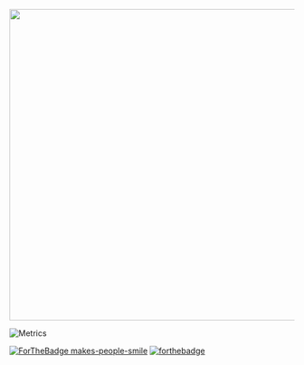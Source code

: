 
<a href="https://gifyu.com/image/5fiE"><img src="https://s3.gifyu.com/images/Pink-and-Peach-Health-LinkedIn-Banner-2.gif" width="550px" /></a>

![Metrics](https://metrics.lecoq.io/VanillaSpace?template=classic&isocalendar=1&languages=1&pagespeed=1&tweets=1&introduction=1&isocalendar.duration=half-year&languages.limit=8&languages.colors=github&languages.threshold=0%25&introduction.title=true&pagespeed.url=.user.website&pagespeed.detailed=false&pagespeed.screenshot=false&tweets.attachments=false&tweets.limit=2&tweets.user=.user.twitter&config.timezone=America%2FToronto)

[![ForTheBadge makes-people-smile](http://ForTheBadge.com/images/badges/makes-people-smile.svg)](http://ForTheBadge.com)
[![forthebadge](https://forthebadge.com/images/badges/built-with-love.svg)](https://forthebadge.com)


